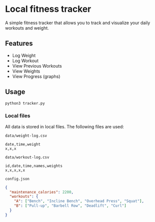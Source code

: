# Local fitness tracker

A simple fitness tracker that allows you to track and visualize your daily workouts and weight.

## Features

- Log Weight
- Log Workout
- View Previous Workouts
- View Weights
- View Progress (graphs)

## Usage

```bash
python3 tracker.py
```

### Local files

All data is stored in local files. The following files are used:

`data/weight-log.csv`

```csv
date,time,weight
x,x,x
```

`data/workout-log.csv`

```csv
id,date,time,names,weights
x,x,x,x,x
```

`config.json`

```json
{
  "maintenance_calories": 2200,
  "workouts": {
    "A": ["Bench", "Incline Bench", "Overhead Press", "Squat"],
    "B": ["Pull-up", "Barbell Row", "Deadlift", "Curl"]
  }
}
```
